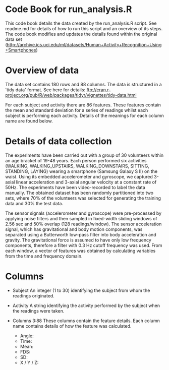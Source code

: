 # Code Book for run_analysis.R

This code book details the data created by the run_analysis.R script. See readme.md for details of how to run this script and an overview of its steps. The code book modifies and updates the details found within the original data set (http://archive.ics.uci.edu/ml/datasets/Human+Activity+Recognition+Using+Smartphones)

# Overview of data

The data set contains 180 rows and 88 columns. The data is structured in a 'tidy data' format. See here for details: ftp://cran.r-project.org/pub/R/web/packages/tidyr/vignettes/tidy-data.html

For each subject and activity there are 86 features. These features contain the mean and standard deviation for a series of readings whilst each subject is performing each activity. Details of the meanings for each column name are found below.

# Details of data collection

The experiments have been carried out with a group of 30 volunteers within an age bracket of 19-48 years. Each person performed six activities (WALKING, WALKING_UPSTAIRS, WALKING_DOWNSTAIRS, SITTING, STANDING, LAYING) wearing a smartphone (Samsung Galaxy S II) on the waist. Using its embedded accelerometer and gyroscope, we captured 3-axial linear acceleration and 3-axial angular velocity at a constant rate of 50Hz. The experiments have been video-recorded to label the data manually. The obtained dataset has been randomly partitioned into two sets, where 70% of the volunteers was selected for generating the training data and 30% the test data. 

The sensor signals (accelerometer and gyroscope) were pre-processed by applying noise filters and then sampled in fixed-width sliding windows of 2.56 sec and 50% overlap (128 readings/window). The sensor acceleration signal, which has gravitational and body motion components, was separated using a Butterworth low-pass filter into body acceleration and gravity. The gravitational force is assumed to have only low frequency components, therefore a filter with 0.3 Hz cutoff frequency was used. From each window, a vector of features was obtained by calculating variables from the time and frequency domain. 

# Columns

* Subject
An integer (1 to 30) identifying the subject from whom the readings originated.

* Activity
A string identifying the activity performed by the subject when the readings were taken.

* Columns 3:88
These columns contain the feature details. Each column name contains details of how the feature was calculated. 
  * Angle: 
  * Time: 
  * Mean: 
  * FDS: 
  * SD: 
  * X / Y / Z: 
